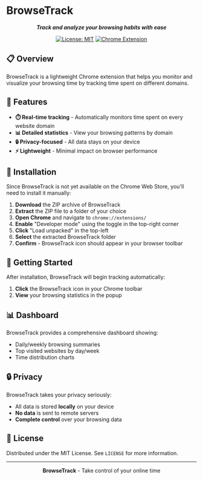 # BrowseTrack

<div align="center">
  
  ***Track and analyze your browsing habits with ease***
  
  [![License: MIT](https://img.shields.io/badge/License-MIT-blue.svg)](LICENSE)
  [![Chrome Extension](https://img.shields.io/badge/Platform-Chrome-yellow.svg)](https://developer.chrome.com/docs/extensions/)
  
</div>

## 📋 Overview

BrowseTrack is a lightweight Chrome extension that helps you monitor and visualize your browsing time by tracking time spent on different domains.

## 🎯 Features

- **⏱️ Real-time tracking** - Automatically monitors time spent on every website domain
- **📊 Detailed statistics** - View your browsing patterns by domain
- **🔒 Privacy-focused** - All data stays on your device
- **⚡ Lightweight** - Minimal impact on browser performance

## 🔧 Installation

Since BrowseTrack is not yet available on the Chrome Web Store, you'll need to install it manually:

1. **Download** the ZIP archive of BrowseTrack
2. **Extract** the ZIP file to a folder of your choice
3. **Open Chrome** and navigate to `chrome://extensions/`
4. **Enable** "Developer mode" using the toggle in the top-right corner
5. **Click** "Load unpacked" in the top-left
6. **Select** the extracted BrowseTrack folder
7. **Confirm** - BrowseTrack icon should appear in your browser toolbar

## 🚀 Getting Started

After installation, BrowseTrack will begin tracking automatically:

1. **Click** the BrowseTrack icon in your Chrome toolbar
2. **View** your browsing statistics in the popup

## 📊 Dashboard

BrowseTrack provides a comprehensive dashboard showing:

- Daily/weekly browsing summaries
- Top visited websites by day/week 
- Time distribution charts

## 🔒 Privacy

BrowseTrack takes your privacy seriously:

- All data is stored **locally** on your device
- **No data** is sent to remote servers
- **Complete control** over your browsing data

## 📝 License

Distributed under the MIT License. See `LICENSE` for more information.

---

<div align="center">
  
  **BrowseTrack** - Take control of your online time  
  
</div>
